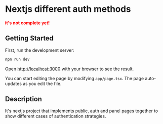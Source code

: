# Nextjs different auth methods

<strong style='color:red'> it's not complete yet! </strong>

## Getting Started

First, run the development server:

```bash
npm run dev
```

Open [http://localhost:3000](http://localhost:3000) with your browser to see the result.

You can start editing the page by modifying `app/page.tsx`. The page auto-updates as you edit the file.

## Description

It's nextjs project that implements public, auth and panel pages together to show different cases of authentication strategies.
